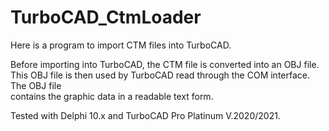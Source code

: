 # TurboCAD_CtmLoader
Here is a program to import CTM files into TurboCAD.

Before importing into TurboCAD, the CTM file is converted 
into an OBJ file. This OBJ file is then used by
TurboCAD read through the COM interface. The OBJ file  
contains the graphic data in a readable text form.

Tested with Delphi 10.x and TurboCAD Pro Platinum V.2020/2021.